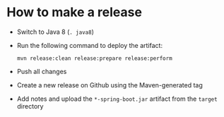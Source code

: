 How to make a release
=====================

* Switch to Java 8 (`. java8`)
* Run the following command to deploy the artifact:

  ```
  mvn release:clean release:prepare release:perform
  ```

* Push all changes
* Create a new release on Github using the Maven-generated tag
* Add notes and upload the `*-spring-boot.jar` artifact from the `target` directory
